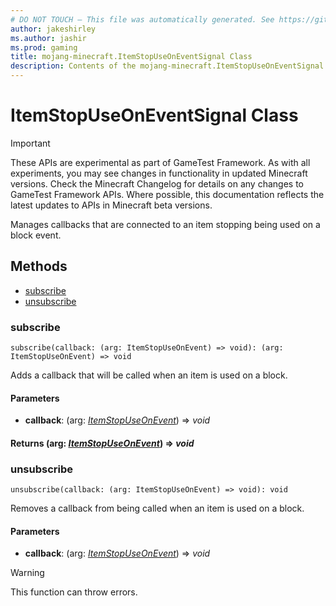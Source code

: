 ```yaml
---
# DO NOT TOUCH — This file was automatically generated. See https://github.com/Mojang/MinecraftScriptingApiDocsGenerator to modify descriptions, examples, etc.
author: jakeshirley
ms.author: jashir
ms.prod: gaming
title: mojang-minecraft.ItemStopUseOnEventSignal Class
description: Contents of the mojang-minecraft.ItemStopUseOnEventSignal class.
---
```

# ItemStopUseOnEventSignal Class
>[!IMPORTANT]
>These APIs are experimental as part of GameTest Framework. As with all experiments, you may see changes in functionality in updated Minecraft versions. Check the Minecraft Changelog for details on any changes to GameTest Framework APIs. Where possible, this documentation reflects the latest updates to APIs in Minecraft beta versions.

Manages callbacks that are connected to an item stopping being used on a block event.

## Methods
- [subscribe](#subscribe)
- [unsubscribe](#unsubscribe)
  
### **subscribe**
`
subscribe(callback: (arg: ItemStopUseOnEvent) => void): (arg: ItemStopUseOnEvent) => void
`

Adds a callback that will be called when an item is used on a block.
#### **Parameters**
- **callback**: (arg: [*ItemStopUseOnEvent*](ItemStopUseOnEvent.md)) => *void*

#### **Returns** (arg: [*ItemStopUseOnEvent*](ItemStopUseOnEvent.md)) => *void*


### **unsubscribe**
`
unsubscribe(callback: (arg: ItemStopUseOnEvent) => void): void
`

Removes a callback from being called when an item is used on a block.
#### **Parameters**
- **callback**: (arg: [*ItemStopUseOnEvent*](ItemStopUseOnEvent.md)) => *void*


> [!WARNING]
> This function can throw errors.

